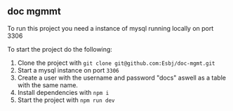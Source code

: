 ## doc mgmmt
To run this project you need a instance of mysql running locally on port 3306

To start the project do the following:
1. Clone the project with `git clone git@github.com:Esbj/doc-mgmt.git`
2. Start a mysql instance on port `3306`
3. Create a user with the username and password "docs" aswell as a table with the same name. 
4. Install dependencies with `npm i`
5. Start the project with `npm run dev`
